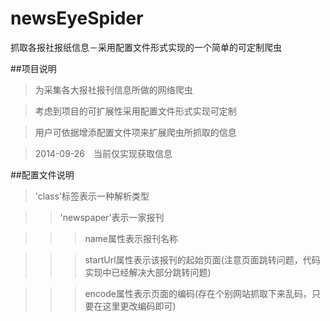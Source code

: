 newsEyeSpider
=============

抓取各报社报纸信息－采用配置文件形式实现的一个简单的可定制爬虫

##项目说明

>为采集各大报社报刊信息所做的网络爬虫

>考虑到项目的可扩展性采用配置文件形式实现可定制

>用户可依据增添配置文件项来扩展爬虫所抓取的信息

>2014-09-26　当前仅实现获取信息

##配置文件说明

>'class'标签表示一种解析类型

>>'newspaper'表示一家报刊

>>>name属性表示报刊名称

>>>startUrl属性表示该报刊的起始页面(注意页面跳转问题，代码实现中已经解决大部分跳转问题)

>>>encode属性表示页面的编码(存在个别网站抓取下来乱码，只要在这里更改编码即可)
